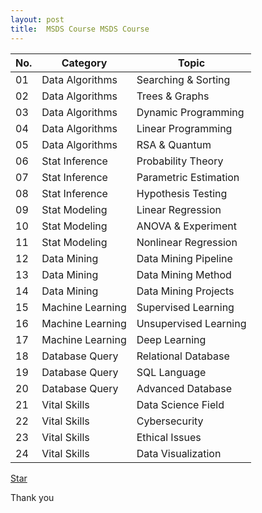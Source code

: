 ```yaml
---
layout: post
title:  MSDS Course MSDS Course
---
```


| No. | Category             | Topic                      |
|-----|-----------------------|----------------------------|
| 01  | Data Algorithms      | Searching & Sorting        |
| 02  | Data Algorithms      | Trees & Graphs             |
| 03  | Data Algorithms      | Dynamic Programming        |
| 04  | Data Algorithms      | Linear Programming         |
| 05  | Data Algorithms      | RSA & Quantum              |
| 06  | Stat Inference       | Probability Theory         |
| 07  | Stat Inference       | Parametric Estimation      |
| 08  | Stat Inference       | Hypothesis Testing         |
| 09  | Stat Modeling        | Linear Regression          |
| 10  | Stat Modeling        | ANOVA & Experiment         |
| 11  | Stat Modeling        | Nonlinear Regression       |
| 12  | Data Mining          | Data Mining Pipeline       |
| 13  | Data Mining          | Data Mining Method         |
| 14  | Data Mining          | Data Mining Projects       |
| 15  | Machine Learning     | Supervised Learning        |
| 16  | Machine Learning     | Unsupervised Learning      |
| 17  | Machine Learning     | Deep Learning              |
| 18  | Database Query       | Relational Database        |
| 19  | Database Query       | SQL Language               |
| 20  | Database Query       | Advanced Database          |
| 21  | Vital Skills         | Data Science Field         |
| 22  | Vital Skills         | Cybersecurity              |
| 23  | Vital Skills         | Ethical Issues             |
| 24  | Vital Skills         | Data Visualization         |

<!-- Place this tag where you want the button to render. -->
<a class="github-button" href="https://github.com/sharu725/hagura" data-icon="octicon-star" data-size="large" data-show-count="true" aria-label="Star sharu725/hagura on GitHub">Star</a>
<script async defer src="https://buttons.github.io/buttons.js"></script>

Thank you